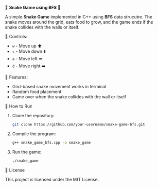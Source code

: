 🐍 **Snake Game using BFS** 🐍

A simple **Snake Game** implemented in C++ using **BFS** data strucutre. The snake moves around the grid, eats food to grow, and the game ends if the snake collides with the walls or itself.

🐍 Controls:
- `w` - Move up ⬆️
- `s` - Move down ⬇️
- `a` - Move left ⬅️
- `d` - Move right ➡️

🐍 Features:
- Grid-based snake movement works in terminal
- Random food placement
- Game over when the snake collides with the wall or itself

🐍 How to Run
1. Clone the repository:
   ```bash
   git clone https://github.com/your-username/snake-game-bfs.git
   ```

2. Compile the program:
   ```bash
   g++ snake_game_bfs.cpp -o snake_game
   ```

3. Run the game:
   ```bash
   ./snake_game
   ```

📄 License

This project is licensed under the MIT License.

